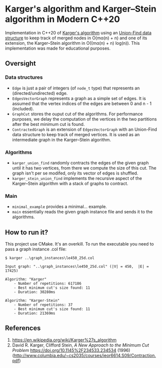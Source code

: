 # Karger's algorithm and Karger–Stein algorithm in Modern C++20

Implementation in C++20 of [Karger's algorithm](https://en.wikipedia.org/wiki/Karger%27s_algorithm) using an [Union-Find data structure](https://en.wikipedia.org/wiki/Disjoint-set_data_structure) to keep track of merged nodes in O(mα(n) + n) and one of its extension, the Karger–Stein algorithm in O((mα(n) + n) log(n)). This implementation was made for educational purposes.

## Oversight
### Data structures
* `Edge` is just a pair of integers (of `node_t` type) that represents an (directed/undirected) edge.
* `EdgesVectorGraph` represents a graph as a simple set of edges. It is assumed that the vertex indices of the edges are between 0 and n - 1 (included).
* `GraphCut` stores the ouput cut of the algorithms. For performance purposes, we delay the computation of the vertices in the two partitions after the best minimum cut is found.
* `ContractedGraph` is an extension of `EdgesVectorGraph` with an Union-Find data structure to keep track of merged vertices. It is used as an intermediate graph in the Karger–Stein algorithm.
### Algorithms
* `karger_union_find` randomly contracts the edges of the given graph until it has two vertices, from there we compute the size of this cut. The graph isn't per se modifed, only its vector of edges is shuffled.
* `karger_stein_union_find` implements the recursive aspect of the Karger–Stein algorithm with a stack of graphs to contract.

### Main
* `minimal_example` provides a minimal... example.
* `main` essentially reads the given graph instance file and sends it to the algorithms.

## How to run it?

This project use CMake. It's an overkill. To run the executable you need to pass a graph instance .col file:
```
$ karger ..\graph_instances\le450_25d.col

Input graph: "..\graph_instances\le450_25d.col" (|V| = 450,  |E| = 17425)

Algorithm: "Karger"
    - Number of repetitions: 617186
    - Best minimum cut's size found: 11
    - Duration: 30280ms

Algorithm: "Karger-Stein"
    - Number of repetitions: 37        
    - Best minimum cut's size found: 11
    - Duration: 21369ms
```

## References
1. https://en.wikipedia.org/wiki/Karger%27s_algorithm
2. David R. Karger, Clifford Stein, *A New Approach to the Minimum Cut Problem* https://doi.org/10.1145%2F234533.234534 (1996) (http://www.columbia.edu/~cs2035/courses/ieor6614.S09/Contraction.pdf)
